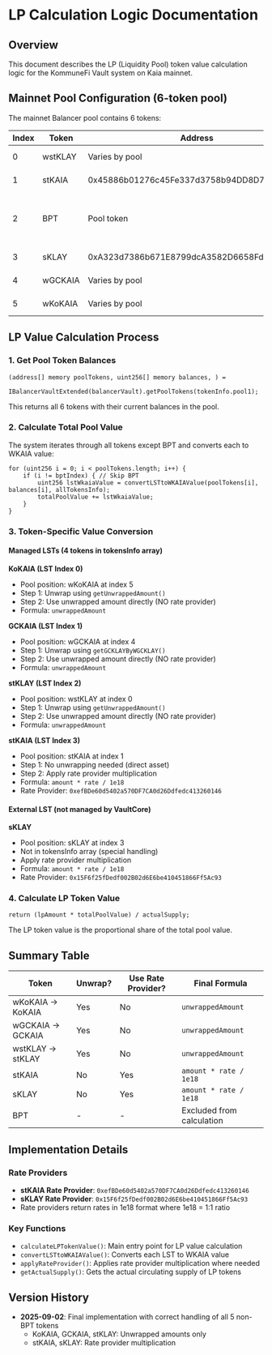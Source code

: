 # LP Calculation Logic Documentation

## Overview
This document describes the LP (Liquidity Pool) token value calculation logic for the KommuneFi Vault system on Kaia mainnet.

## Mainnet Pool Configuration (6-token pool)

The mainnet Balancer pool contains 6 tokens:

| Index | Token | Address | Type |
|-------|-------|---------|------|
| 0 | wstKLAY | Varies by pool | Wrapped LST |
| 1 | stKAIA | 0x45886b01276c45Fe337d3758b94DD8D7F3951d97 | Direct LST |
| 2 | BPT | Pool token | Pool token (excluded from value) |
| 3 | sKLAY | 0xA323d7386b671E8799dcA3582D6658FdcDcD940A | External LST |
| 4 | wGCKAIA | Varies by pool | Wrapped LST |
| 5 | wKoKAIA | Varies by pool | Wrapped LST |

## LP Value Calculation Process

### 1. Get Pool Token Balances
```solidity
(address[] memory poolTokens, uint256[] memory balances, ) = 
    IBalancerVaultExtended(balancerVault).getPoolTokens(tokenInfo.pool1);
```
This returns all 6 tokens with their current balances in the pool.

### 2. Calculate Total Pool Value
The system iterates through all tokens except BPT and converts each to WKAIA value:

```solidity
for (uint256 i = 0; i < poolTokens.length; i++) {
    if (i != bptIndex) { // Skip BPT
        uint256 lstWkaiaValue = convertLSTtoWKAIAValue(poolTokens[i], balances[i], allTokensInfo);
        totalPoolValue += lstWkaiaValue;
    }
}
```

### 3. Token-Specific Value Conversion

#### Managed LSTs (4 tokens in tokensInfo array)

**KoKAIA (LST Index 0)**
- Pool position: wKoKAIA at index 5
- Step 1: Unwrap using `getUnwrappedAmount()`
- Step 2: Use unwrapped amount directly (NO rate provider)
- Formula: `unwrappedAmount`

**GCKAIA (LST Index 1)**
- Pool position: wGCKAIA at index 4
- Step 1: Unwrap using `getGCKLAYByWGCKLAY()`
- Step 2: Use unwrapped amount directly (NO rate provider)
- Formula: `unwrappedAmount`

**stKLAY (LST Index 2)**
- Pool position: wstKLAY at index 0
- Step 1: Unwrap using `getUnwrappedAmount()`
- Step 2: Use unwrapped amount directly (NO rate provider)
- Formula: `unwrappedAmount`

**stKAIA (LST Index 3)**
- Pool position: stKAIA at index 1
- Step 1: No unwrapping needed (direct asset)
- Step 2: Apply rate provider multiplication
- Formula: `amount * rate / 1e18`
- Rate Provider: `0xefBDe60d5402a570DF7CA0d26Ddfedc413260146`

#### External LST (not managed by VaultCore)

**sKLAY**
- Pool position: sKLAY at index 3
- Not in tokensInfo array (special handling)
- Apply rate provider multiplication
- Formula: `amount * rate / 1e18`
- Rate Provider: `0x15F6f25fDedf002B02d6E6be410451866Ff5Ac93`

### 4. Calculate LP Token Value
```solidity
return (lpAmount * totalPoolValue) / actualSupply;
```
The LP token value is the proportional share of the total pool value.

## Summary Table

| Token | Unwrap? | Use Rate Provider? | Final Formula |
|-------|---------|-------------------|---------------|
| wKoKAIA → KoKAIA | Yes | No | `unwrappedAmount` |
| wGCKAIA → GCKAIA | Yes | No | `unwrappedAmount` |
| wstKLAY → stKLAY | Yes | No | `unwrappedAmount` |
| stKAIA | No | Yes | `amount * rate / 1e18` |
| sKLAY | No | Yes | `amount * rate / 1e18` |
| BPT | - | - | Excluded from calculation |

## Implementation Details

### Rate Providers
- **stKAIA Rate Provider**: `0xefBDe60d5402a570DF7CA0d26Ddfedc413260146`
- **sKLAY Rate Provider**: `0x15F6f25fDedf002B02d6E6be410451866Ff5Ac93`
- Rate providers return rates in 1e18 format where 1e18 = 1:1 ratio

### Key Functions
- `calculateLPTokenValue()`: Main entry point for LP value calculation
- `convertLSTtoWKAIAValue()`: Converts each LST to WKAIA value
- `applyRateProvider()`: Applies rate provider multiplication where needed
- `getActualSupply()`: Gets the actual circulating supply of LP tokens

## Version History
- **2025-09-02**: Final implementation with correct handling of all 5 non-BPT tokens
  - KoKAIA, GCKAIA, stKLAY: Unwrapped amounts only
  - stKAIA, sKLAY: Rate provider multiplication